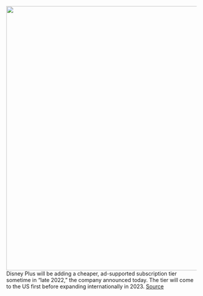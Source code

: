 <img src='https://cdn.vox-cdn.com/thumbor/kbu0vCvo_vcwHBraUjRJzJ0n32Q=/0x0:1920x1080/1200x800/filters:focal(807x387:1113x693)/cdn.vox-cdn.com/uploads/chorus_image/image/70578597/disneyplus.0.0.jpg' width='700px' /><br/>
Disney Plus will be adding a cheaper, ad-supported subscription tier sometime in “late 2022,” the company announced today. The tier will come to the US first before expanding internationally in 2023.
<a href='https://www.theverge.com/2022/3/4/22961433/disney-plus-cheaper-subscription-tier-advertisements-commercial-2022'> Source <a/>